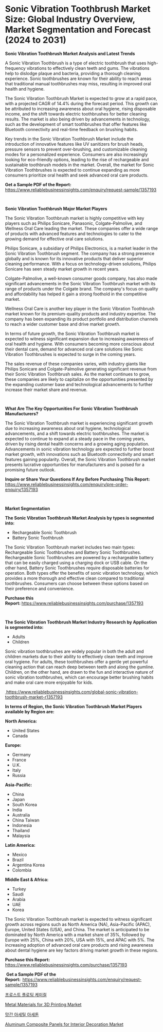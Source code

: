 <p><h1>Sonic Vibration Toothbrush Market Size: Global Industry Overview, Market Segmentation and Forecast (2024 to 2031)</h1></p><p><strong>Sonic Vibration Toothbrush Market Analysis and Latest Trends</strong></p>
<p><p>A Sonic Vibration Toothbrush is a type of electric toothbrush that uses high-frequency vibrations to effectively clean teeth and gums. The vibrations help to dislodge plaque and bacteria, providing a thorough cleaning experience. Sonic toothbrushes are known for their ability to reach areas that traditional manual toothbrushes may miss, resulting in improved oral health and hygiene.</p><p>The Sonic Vibration Toothbrush Market is expected to grow at a rapid pace, with a projected CAGR of 14.4% during the forecast period. This growth can be attributed to increasing awareness about oral hygiene, rising disposable income, and the shift towards electric toothbrushes for better cleaning results. The market is also being driven by advancements in technology, such as the development of smart toothbrushes that offer features like Bluetooth connectivity and real-time feedback on brushing habits.</p><p>Key trends in the Sonic Vibration Toothbrush Market include the introduction of innovative features like UV sanitizers for brush heads, pressure sensors to prevent over-brushing, and customizable cleaning modes for a personalized experience. Consumers are also increasingly looking for eco-friendly options, leading to the rise of rechargeable and sustainable toothbrush models in the market. Overall, the market for Sonic Vibration Toothbrushes is expected to continue expanding as more consumers prioritize oral health and seek advanced oral care products.</p></p>
<p><strong>Get a Sample PDF of the Report:&nbsp;</strong> <a href="https://www.reliablebusinessinsights.com/enquiry/request-sample/1357193">https://www.reliablebusinessinsights.com/enquiry/request-sample/1357193</a></p>
<p>&nbsp;</p>
<p><strong>Sonic Vibration Toothbrush Major Market Players</strong></p>
<p><p>The Sonic Vibration Toothbrush market is highly competitive with key players such as Philips Sonicare, Panasonic, Colgate-Palmolive, and Wellness Oral Care leading the market. These companies offer a wide range of products with advanced features and technologies to cater to the growing demand for effective oral care solutions.</p><p>Philips Sonicare, a subsidiary of Philips Electronics, is a market leader in the Sonic Vibration Toothbrush segment. The company has a strong presence globally and is known for its innovative products that deliver superior cleaning performance. With a focus on technology-driven solutions, Philips Sonicare has seen steady market growth in recent years.</p><p>Colgate-Palmolive, a well-known consumer goods company, has also made significant advancements in the Sonic Vibration Toothbrush market with its range of products under the Colgate brand. The company's focus on quality and affordability has helped it gain a strong foothold in the competitive market.</p><p>Wellness Oral Care is another key player in the Sonic Vibration Toothbrush market known for its premium-quality products and industry expertise. The company has been expanding its product portfolio and distribution channels to reach a wider customer base and drive market growth.</p><p>In terms of future growth, the Sonic Vibration Toothbrush market is expected to witness significant expansion due to increasing awareness of oral health and hygiene. With consumers becoming more conscious about their dental care, demand for advanced oral care solutions like Sonic Vibration Toothbrushes is expected to surge in the coming years.</p><p>The sales revenue of these companies varies, with industry giants like Philips Sonicare and Colgate-Palmolive generating significant revenue from their Sonic Vibration Toothbrush sales. As the market continues to grow, these companies are likely to capitalize on the opportunities presented by the expanding customer base and technological advancements to further increase their market share and revenue.</p></p>
<p>&nbsp;</p>
<p><strong>What Are The Key Opportunities For Sonic Vibration Toothbrush Manufacturers?</strong></p>
<p><p>The Sonic Vibration Toothbrush market is experiencing significant growth due to increasing awareness about oral hygiene, technological advancements, and a shift towards electric toothbrushes. The market is expected to continue to expand at a steady pace in the coming years, driven by rising dental health concerns and a growing aging population. Advancements in sonic vibration technology are expected to further boost market growth, with innovations such as Bluetooth connectivity and smart features gaining popularity. Overall, the Sonic Vibration Toothbrush market presents lucrative opportunities for manufacturers and is poised for a promising future outlook.</p></p>
<p><strong>Inquire or Share Your Questions If Any Before Purchasing This Report:</strong> <a href="https://www.reliablebusinessinsights.com/enquiry/pre-order-enquiry/1357193">https://www.reliablebusinessinsights.com/enquiry/pre-order-enquiry/1357193</a></p>
<p>&nbsp;</p>
<p><strong>Market Segmentation</strong></p>
<p><strong>The Sonic Vibration Toothbrush Market Analysis by types is segmented into:</strong></p>
<p><ul><li>Rechargeable Sonic Toothbrush</li><li>Battery Sonic Toothbrush</li></ul></p>
<p><p>The Sonic Vibration Toothbrush market includes two main types: Rechargeable Sonic Toothbrushes and Battery Sonic Toothbrushes. Rechargeable Sonic Toothbrushes are powered by a rechargeable battery that can be easily charged using a charging dock or USB cable. On the other hand, Battery Sonic Toothbrushes require disposable batteries for operation. Both types offer the benefits of sonic vibration technology, which provides a more thorough and effective clean compared to traditional toothbrushes. Consumers can choose between these options based on their preference and convenience.</p></p>
<p><strong>Purchase this Report:&nbsp;</strong><a href="https://www.reliablebusinessinsights.com/purchase/1357193">https://www.reliablebusinessinsights.com/purchase/1357193</a></p>
<p>&nbsp;</p>
<p><strong>The Sonic Vibration Toothbrush Market Industry Research by Application is segmented into:</strong></p>
<p><ul><li>Adults</li><li>Children</li></ul></p>
<p><p>Sonic vibration toothbrushes are widely popular in both the adult and children markets due to their ability to effectively clean teeth and improve oral hygiene. For adults, these toothbrushes offer a gentle yet powerful cleaning action that can reach deep between teeth and along the gumline. Children, on the other hand, are drawn to the fun and interactive nature of sonic vibration toothbrushes, which can encourage better brushing habits and make oral care more enjoyable for kids.</p></p>
<p><a href="https://www.reliablebusinessinsights.com/global-sonic-vibration-toothbrush-market-r1357193">&nbsp;https://www.reliablebusinessinsights.com/global-sonic-vibration-toothbrush-market-r1357193</a></p>
<p><strong>In terms of Region, the Sonic Vibration Toothbrush Market Players available by Region are:</strong></p>
<p>
    <p> <strong> North America: </strong>
        <ul>
            <li>United States</li>
            <li>Canada</li>
        </ul>
        </p> 
    <p> <strong> Europe: </strong>
        <ul>
            <li>Germany</li>
            <li>France</li>
            <li>U.K.</li>
            <li>Italy</li>
            <li>Russia</li>
        </ul>
        </p> 
    <p> <strong> Asia-Pacific: </strong>
        <ul>
            <li>China</li>
            <li>Japan</li>
            <li>South Korea</li>
            <li>India</li>
            <li>Australia</li>
            <li>China Taiwan</li>
            <li>Indonesia</li>
            <li>Thailand</li>
            <li>Malaysia</li>
        </ul>
        </p> 
    <p> <strong> Latin America: </strong>
        <ul>
            <li>Mexico</li>
            <li>Brazil</li>
            <li>Argentina Korea</li>
            <li>Colombia</li>
        </ul>
        </p> 
    <p> <strong> Middle East & Africa: </strong>
        <ul>
            <li>Turkey</li>
            <li>Saudi</li>
            <li>Arabia</li>
            <li>UAE</li>
            <li>Korea</li>
        </ul>
    </p>
    </p>
<p><p>The Sonic Vibration Toothbrush market is expected to witness significant growth across regions such as North America (NA), Asia-Pacific (APAC), Europe, United States (USA), and China. The market is anticipated to be dominated by North America with a market share of 35%, followed by Europe with 25%, China with 20%, USA with 15%, and APAC with 5%. The increasing adoption of advanced oral care products and rising awareness about dental hygiene are key factors driving market growth in these regions.</p></p>
<p><strong>Purchase this Report: </strong><a href="https://www.reliablebusinessinsights.com/purchase/1357193">https://www.reliablebusinessinsights.com/purchase/1357193</a></p>
<p>&nbsp;<strong>Get a Sample PDF of the Report:&nbsp;&nbsp;</strong><a href="https://www.reliablebusinessinsights.com/enquiry/request-sample/1357193">https://www.reliablebusinessinsights.com/enquiry/request-sample/1357193</a></p>
<p><strong></strong></p>
<p><p><a href="https://github.com/AidenReinger/Market-Research-Report-List-1/blob/main/6498305146572.md">프로스트 플로팅 케미컬</a></p><p><a href="https://github.com/airdrophunter675/Market-Research-Report-List-1/blob/main/metal-materials-for-3d-printing-market.md">Metal Materials for 3D Printing Market</a></p><p><a href="https://github.com/gambitz1998/Market-Research-Report-List-1/blob/main/5393120146573.md">망간 아세틸 아세톤</a></p><p><a href="https://github.com/aafbctfl75/Market-Research-Report-List-1/blob/main/aluminum-composite-panels-for-interior-decoration-market.md">Aluminum Composite Panels for Interior Decoration Market</a></p></p>